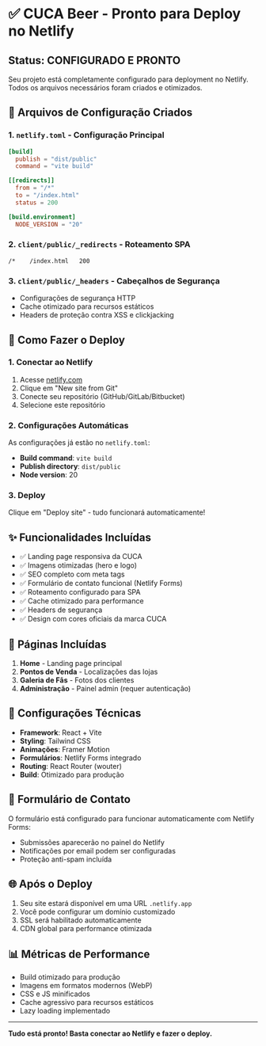 # ✅ CUCA Beer - Pronto para Deploy no Netlify

## Status: CONFIGURADO E PRONTO

Seu projeto está completamente configurado para deployment no Netlify. Todos os arquivos necessários foram criados e otimizados.

## 📁 Arquivos de Configuração Criados

### 1. `netlify.toml` - Configuração Principal
```toml
[build]
  publish = "dist/public"
  command = "vite build"

[[redirects]]
  from = "/*"
  to = "/index.html"
  status = 200

[build.environment]
  NODE_VERSION = "20"
```

### 2. `client/public/_redirects` - Roteamento SPA
```
/*    /index.html   200
```

### 3. `client/public/_headers` - Cabeçalhos de Segurança
- Configurações de segurança HTTP
- Cache otimizado para recursos estáticos
- Headers de proteção contra XSS e clickjacking

## 🚀 Como Fazer o Deploy

### 1. Conectar ao Netlify
1. Acesse [netlify.com](https://netlify.com)
2. Clique em "New site from Git"
3. Conecte seu repositório (GitHub/GitLab/Bitbucket)
4. Selecione este repositório

### 2. Configurações Automáticas
As configurações já estão no `netlify.toml`:
- **Build command**: `vite build`
- **Publish directory**: `dist/public`
- **Node version**: 20

### 3. Deploy
Clique em "Deploy site" - tudo funcionará automaticamente!

## ✨ Funcionalidades Incluídas

- ✅ Landing page responsiva da CUCA
- ✅ Imagens otimizadas (hero e logo)
- ✅ SEO completo com meta tags
- ✅ Formulário de contato funcional (Netlify Forms)
- ✅ Roteamento configurado para SPA
- ✅ Cache otimizado para performance
- ✅ Headers de segurança
- ✅ Design com cores oficiais da marca CUCA

## 📱 Páginas Incluídas

1. **Home** - Landing page principal
2. **Pontos de Venda** - Localizações das lojas
3. **Galeria de Fãs** - Fotos dos clientes
4. **Administração** - Painel admin (requer autenticação)

## 🔧 Configurações Técnicas

- **Framework**: React + Vite
- **Styling**: Tailwind CSS
- **Animações**: Framer Motion
- **Formulários**: Netlify Forms integrado
- **Routing**: React Router (wouter)
- **Build**: Otimizado para produção

## 📧 Formulário de Contato

O formulário está configurado para funcionar automaticamente com Netlify Forms:
- Submissões aparecerão no painel do Netlify
- Notificações por email podem ser configuradas
- Proteção anti-spam incluída

## 🌐 Após o Deploy

1. Seu site estará disponível em uma URL `.netlify.app`
2. Você pode configurar um domínio customizado
3. SSL será habilitado automaticamente
4. CDN global para performance otimizada

## 📊 Métricas de Performance

- Build otimizado para produção
- Imagens em formatos modernos (WebP)
- CSS e JS minificados
- Cache agressivo para recursos estáticos
- Lazy loading implementado

---

**Tudo está pronto! Basta conectar ao Netlify e fazer o deploy.**